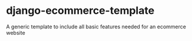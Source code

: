 # django-ecommerce-template
A generic template to include all basic features needed for an ecommerce website
